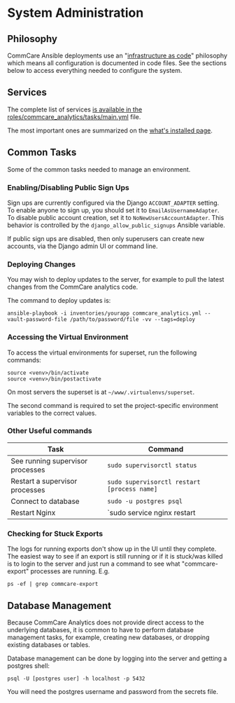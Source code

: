 System Administration
=====================

## Philosophy

CommCare Ansible deployments use an "[infrastructure as code](https://en.wikipedia.org/wiki/Infrastructure_as_code)"
philosophy which means all configuration is documented in code files.
See the sections below to access everything needed to configure the system.

## Services

The complete list of services 
[is available in the roles/commcare_analytics/tasks/main.yml](https://github.com/dimagi/commcare-analytics-ansible/blob/master/roles/commcare_analytics/tasks/main.yml) file.

The most important ones are summarized on the [what's installed page](/whats-installed/).

## Common Tasks

Some of the common tasks needed to manage an environment.

### Enabling/Disabling Public Sign Ups

Sign ups are currently configured via the Django `ACCOUNT_ADAPTER` setting.
To enable anyone to sign up, you should set it to `EmailAsUsernameAdapter`.
To disable public account creation, set it to `NoNewUsersAccountAdapter`.
This behavior is controlled by the `django_allow_public_signups` Ansible variable.

If public sign ups are disabled, then only superusers can create new accounts, via the Django admin UI or command line.

### Deploying Changes

You may wish to deploy updates to the server, for example to pull the latest changes from the CommCare analytics code.

The command to deploy updates is:

```
ansible-playbook -i inventories/yourapp commcare_analytics.yml --vault-password-file /path/to/password/file -vv --tags=deploy
```


### Accessing the Virtual Environment

To access the virtual environments for superset, run the following commands:

```
source <venv>/bin/activate
source <venv>/bin/postactivate
```

On most servers the superset <venv> is at `~/www/.virtualenvs/superset`. 

The second command is required to set the project-specific environment variables to the correct values.

### Other Useful commands

| Task                              | Command |
| --------------------------------- | ----------- |
| See running supervisor processes  | `sudo supervisorctl status` |
| Restart a supervisor processes    | `sudo supervisorctl restart [process name]` |
| Connect to database               | `sudo -u postgres psql` |
| Restart Nginx                     | `sudo service nginx restart |


### Checking for Stuck Exports

The logs for running exports don't show up in the UI until they complete.
The easiest way to see if an export is still running or if it is stuck/was killed is to
login to the server and just run a command to see what "commcare-export" processes are running. E.g.

```
ps -ef | grep commcare-export
```

## Database Management

Because CommCare Analytics does not provide direct access to the underlying databases,
it is common to have to perform database management tasks, for example, creating new databases,
 or dropping existing databases or tables.

Database management can be done by logging into the server and getting a postgres shell:

```
psql -U [postgres user] -h localhost -p 5432
```

You will need the postgres username and password from the secrets file.
